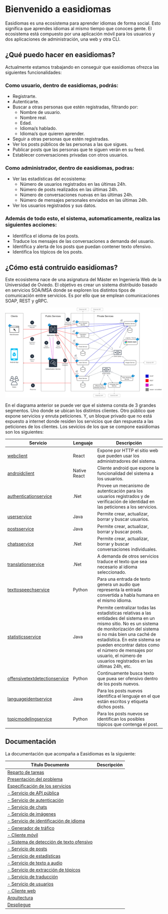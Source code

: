 # Bienvenido a easidiomas
Easidiomas es una ecosistema para aprender idiomas de forma social. Esto significa que aprendes idiomas al mismo tiempo que conoces gente. El ecosistema está compuesto por una aplicación móvil para los usuarios y dos aplicaciones de administración, una web y otra CLI.

## ¿Qué puedo hacer en easidiomas?
Actualmente estamos trabajando en conseguir que easidiomas ofrezca las siguientes funcionalidades:

### Como usuario, dentro de easidiomas, podrás:
- Registrarte.
- Autenticarte.
- Buscar a otras personas que estén registradas, filtrando por:
  * Nombre de usuario.
  * Nombre real.
  * Edad.
  * Idioma/s hablado.
  * Idioma/s que quieren aprender.
- Seguir a otras personas que estén registradas.
- Ver los posts públicos de las personas a las que sigues.
- Publicar posts que las personas que te siguen verán en su feed.
- Establecer conversaciones privadas con otros usuarios.

### Como administrador, dentro de easidiomas, podras:
- Ver las estadísticas del ecosistema:
  * Número de usuarios registrados en las últimas 24h.
  * Número de posts realizados en las últimas 24h.
  * Número de conversaciones nuevas en las últimas 24h.
  * Número de mensajes personales enviados en las últimas 24h.
- Ver los usuarios registrados y sus datos.

### Además de todo esto, el sistema, automaticamente, realiza las siguientes acciones:
- Identifica el idioma de los posts.
- Traduce los mensajes de las conversaciones a demanda del usuario.
- Identifica y alerta de los posts que puedan contener texto ofensivo.
- Identifica los tópicos de los posts.

## ¿Cómo está contruido easidiomas?
Este ecosistema nace de una asignatura del Máster en Ingeniería Web de la Universidad de Oviedo. El objetivo es crear un sistema distribuido basado en servicios SOA/MSA donde se exploren los distintos tipos de comunicación entre servicios. Es por ello que se emplean comunicaciones SOAP, REST y gRPC.

![Diagrama de arquitectura general](docs/arc-page-6.png)

En el diagrama anterior se puede ver que el sistema consta de 3 grandes segmentos. Uno donde se ubican los distintos clientes. Otro público que expone servicios y enruta peticiones. Y, un bloque privado que no está expuesto a internet donde residen los servicios que dan respuesta a las peticiones de los clientes. Los sevicios de los que se compone easidiomas son los siguientes:

| Servicio                                              | Lenguaje      | Descripción                                                                                                                       |
| ---------------------------------------------------- | ------------- | --------------------------------------------------------------------------------------------------------------------------------- |
| [webclient](./src/webclient)                           | React            | Expone por HTTP el sitio web que pueden usar los administradores del sistema. |
| [androidclient](./src/androidclient)                     | Native React            | Cliente android que expone la funcionalidad del sistema a los usuarios.                                                           |
| [authenticationservice](./src/authenticationservice) | .Net            | Provee un mecanismo de autenticación para los usuarios registrados y de verificación de identidad en las peticiones a los servicios.                        |
| [userservice](./src/userservice)             | Java       | Permite crear, actualizar, borrar y buscar usuarios. |
| [postsservice](./src/postsservice)               | Java       | Permite crear, actualizar, borrar y buscar posts.                                     |
| [chatsservice](./src/messagesservice)             | .Net            | Permite crear, actualizar, borrar y buscar conversaciones individuales.                                 |
| [translationservice](./src/translationservice)                   | .Net        |A demanda de otros servicios traduce el texto que sea necesario al idioma seleccionado.                                                                                   |
| [texttospeechservice](./src/texttospeechservice)             | Python            | Para una entrada de texto genera un audio que representa la entrada convertida a habla humana en el mismo idioma.                            |
| [statisticsservice](./src/statisticsservice) | Java        | Permite centralizar todas las estadísticas relativas a las entidades del sistema en un mismo sitio. No es un sistema de monitorización del sistema si no más bien una caché de estadística. En este sistema se pueden encontrar datos como el número de mensajes por usuario, el número de usuarios registrados en las últimas 24h, etc.                                                                      |
| [offensivetextdetectionservice](./src/offensivetextdetectionservice)                         | Python          | Continuamente busca texto que puea ser ofensivo dentro de los posts nuevos.                                                                                   |
| [languageidentservice](./src/languageidentservice)                 | Java | Para los posts nuevos identifica el lenguaje en el que están escritos y etiqueta dichos posts.                                              |
| [topicmodelingservice](./src/topicmodelingservice)                 | Python | Para los posts nuevos se identifican los posibles tópicos que contenga el post.                                              |

## Documentación
La documentación que acompaña a Easidiomas es la siguiente:

|Título Documento|Descripción|
|----------------|-----------|
|[Reparto de tareas](./docs/0100-Reparto-de-tareas.md)||
|[Presentación del problema](./docs/0200-Presentacion-del-problema.md)||
|[Especificación de los servicios](./docs/0300-Especificacion-de-servicios.md)||
|[- Servicio de API pública](./docs/0301-API-publica.md)||
|[- Servicio de autenticación](./docs/0302-Servicio-de-autenticacion.md)||
|[- Servicio de chats](./docs/0303-Servicio-de-chats.md)||
|[- Servicio de imágenes](./docs/0304-Servicio-de-imagenes.md)||
|[- Servicio de identificación de idioma](./docs/0305-Servicio-de-indentificacion-de-idioma.md)||
|[- Generador de tráfico](./docs/0306-Generador-de-trafico.md)||
|[- Cliente móvil](./docs/0307-Cliente-movil.md)||
|[- Sistema de detección de texto ofensivo](./docs/0308-Sistema-de-deteccion-de-texto-ofensivo.md)||
|[- Servicio de posts](./docs/0309-Servicio-de-posts.md)||
|[- Servicio de estadísticas](./docs/0310-Servicio-de-estadisticas.md)||
|[- Servicio de texto a audio](./docs/0311-Servicio-de-texto-a-audio.md)||
|[- Servicio de extracción de tópicos](./docs/0312-Servicio-de-extraccion-de-topicos.md)||
|[- Servicio de traducción](./docs/0313-Servicio-de-traduccion.md)||
|[- Servicio de usuarios](./docs/0314-Servicio-de-usuarios.md)||
|[- Cliente web](./docs/0315-Cliente-Web.md)||
|[Arquitectura](./docs/0400-Arquitectura.md)||
|[Despliegue](./docs/0500-Despliegue.md)||